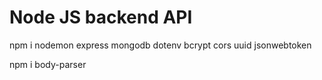 # Node JS backend API

npm i nodemon express mongodb dotenv bcrypt cors uuid jsonwebtoken

npm i body-parser